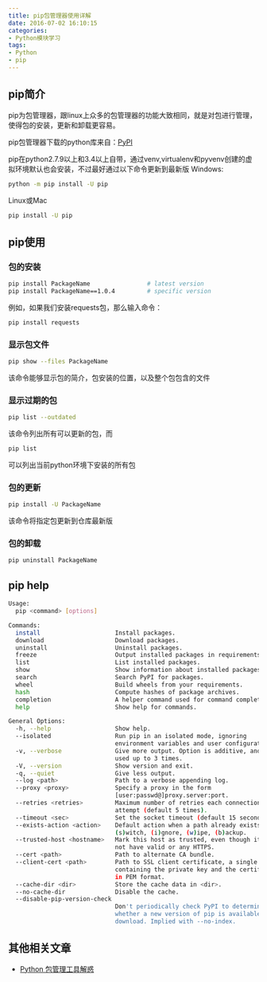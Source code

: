 ```yaml
---
title: pip包管理器使用详解
date: 2016-07-02 16:10:15
categories: 
- Python模块学习
tags:
- Python
- pip
---
```


## pip简介
pip为包管理器，跟linux上众多的包管理器的功能大致相同，就是对包进行管理，使得包的安装，更新和卸载更容易。

pip包管理器下载的python库来自：[PyPI](https://pypi.python.org/pypi/)

pip在python2.7.9以上和3.4以上自带，通过venv,virtualenv和pyvenv创建的虚拟环境默认也会安装，不过最好通过以下命令更新到最新版
Windows:

```bash
python -m pip install -U pip
```

Linux或Mac

```bash
pip install -U pip
```

<!-- more -->

## pip使用
### 包的安装

```bash
pip install PackageName                # latest version
pip install PackageName==1.0.4         # specific version
```

例如，如果我们安装requests包，那么输入命令：

```bash
pip install requests
```

### 显示包文件

```bash
pip show --files PackageName
```

该命令能够显示包的简介，包安装的位置，以及整个包包含的文件

### 显示过期的包

```bash
pip list --outdated
```

该命令列出所有可以更新的包，而

```bash
pip list
```

可以列出当前python环境下安装的所有包

### 包的更新

```bash
pip install -U PackageName
```

该命令将指定包更新到仓库最新版

### 包的卸载

```bash
pip uninstall PackageName
```

## pip help

```bash
Usage:
  pip <command> [options]

Commands:
  install                     Install packages.
  download                    Download packages.
  uninstall                   Uninstall packages.
  freeze                      Output installed packages in requirements format.
  list                        List installed packages.
  show                        Show information about installed packages.
  search                      Search PyPI for packages.
  wheel                       Build wheels from your requirements.
  hash                        Compute hashes of package archives.
  completion                  A helper command used for command completion
  help                        Show help for commands.

General Options:
  -h, --help                  Show help.
  --isolated                  Run pip in an isolated mode, ignoring
                              environment variables and user configuration.
  -v, --verbose               Give more output. Option is additive, and can be
                              used up to 3 times.
  -V, --version               Show version and exit.
  -q, --quiet                 Give less output.
  --log <path>                Path to a verbose appending log.
  --proxy <proxy>             Specify a proxy in the form
                              [user:passwd@]proxy.server:port.
  --retries <retries>         Maximum number of retries each connection should
                              attempt (default 5 times).
  --timeout <sec>             Set the socket timeout (default 15 seconds).
  --exists-action <action>    Default action when a path already exists:
                              (s)witch, (i)gnore, (w)ipe, (b)ackup.
  --trusted-host <hostname>   Mark this host as trusted, even though it does
                              not have valid or any HTTPS.
  --cert <path>               Path to alternate CA bundle.
  --client-cert <path>        Path to SSL client certificate, a single file
                              containing the private key and the certificate
                              in PEM format.
  --cache-dir <dir>           Store the cache data in <dir>.
  --no-cache-dir              Disable the cache.
  --disable-pip-version-check
                              Don't periodically check PyPI to determine
                              whether a new version of pip is available for
                              download. Implied with --no-index.
```

## 其他相关文章

- [Python 包管理工具解惑](http://zengrong.net/post/2169.htm)